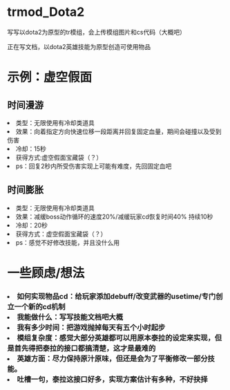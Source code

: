 # trmod_Dota2

<p>写写以dota2为原型的tr模组，会上传模组图片和cs代码（大概吧）
<p>正在写文档，以dota2英雄技能为原型创造可使用物品

<h1>示例：虚空假面
<h2>时间漫游</h2>
<li>类型：无限使用有冷却类道具
<li>效果：向着指定方向快速位移一段距离并回复固定血量，期间会碰撞以及受到伤害
<li>冷却：15秒
<li>获得方式:虚空假面宝藏袋（？）
<li>ps：回复2秒内所受伤害实现上可能有难度，先回固定血吧

<h2>时间膨胀</h2>
<li>类型：无限使用有冷却类道具
<li>效果：减缓boss动作循环的速度20%/减缓玩家cd恢复时间40% 持续10秒
<li>冷却：20秒
<li>获得方式：虚空假面宝藏袋（？）
<li>ps：感觉不好修改技能，并且没什么用


<h1>一些顾虑/想法</h1>
<h3><li>如何实现物品cd：给玩家添加debuff/改变武器的usetime/专门创立一个新的cd机制
<li>我能做什么：写写技能文档吧大概
<li>我有多少时间：把游戏抛掉每天有五个小时起步
<li>模组复杂度：感觉大部分英雄都可以用原本泰拉的设定来实现，但是首先得把泰拉的接口都搞清楚，这才是最难的
<li>英雄方面：尽力保持原汁原味，但还是会为了平衡修改一部分技能。
<li>吐槽一句，泰拉这接口好多，实现方案估计有多种，不好抉择
</h3>
